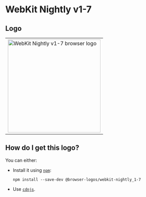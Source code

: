 # WebKit Nightly v1-7

## Logo

<table>
    <tr height=300>
        <td>
            <a href="https://github.com/alrra/browser-logos/tree/9336ea2d655e03f4d40502cfafdbb10ad6fd3f15/src/archive/webkit-nightly_1-7">
                <img width=290 src="https://raw.githubusercontent.com/alrra/browser-logos/9336ea2d655e03f4d40502cfafdbb10ad6fd3f15/src/archive/webkit-nightly_1-7/webkit-nightly_1-7_512x512.png" alt="WebKit Nightly v1-7 browser logo">
            </a>
        </td>
    </tr>
</table>

## How do I get this logo?

You can either:

* Install it using [`npm`][npm]:

  `npm install --save-dev @browser-logos/webkit-nightly_1-7`

* Use [`cdnjs`][cdnjs].

<!-- Link labels: -->

[cdnjs]: https://cdnjs.com/libraries/browser-logos
[npm]: https://www.npmjs.com/
